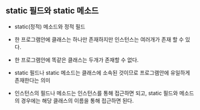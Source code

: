 ## static 필드와 static 메소드

- static(정적) 메소드와 정적 필드

- 한 프로그램안에 클래스는 하나만 존재하지만 인스턴스는 여러개가 존재 할 수 있다.

- 한 프로그램안에 똑같은 클래스는 두개가 존재할 수 없다.

- static 필드나 static 메소드는 클래스에 소속된 것이므로 프로그램안에 유일하게 존재한다는 의미

- 인스턴스의 필드나 메소드는 인스턴스를 통해 접근하면 되고, static 필드와 메소드의 경우에는 해당 클래스의 이름을 통해 접근하면 된다.

